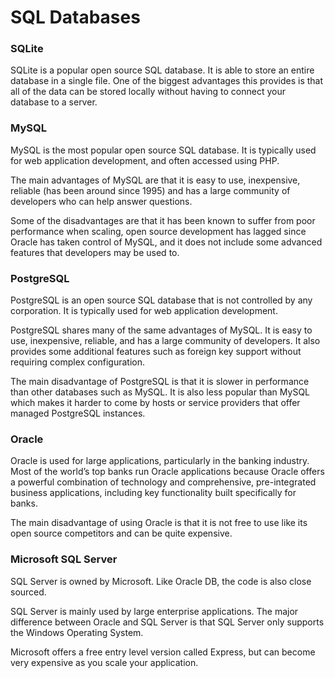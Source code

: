 # SQL Databases

### SQLite
SQLite is a popular open source SQL database. It is able to store an entire database in a single file. One of the biggest advantages this provides is that all of the data can be stored locally without having to connect your database to a server.


### MySQL
MySQL is the most popular open source SQL database. It is typically used for web application development, and often accessed using PHP.

The main advantages of MySQL are that it is easy to use, inexpensive, reliable (has been around since 1995) and has a large community of developers who can help answer questions.

Some of the disadvantages are that it has been known to suffer from poor performance when scaling, open source development has lagged since Oracle has taken control of MySQL, and it does not include some advanced features that developers may be used to.


### PostgreSQL
PostgreSQL is an open source SQL database that is not controlled by any corporation. It is typically used for web application development.

PostgreSQL shares many of the same advantages of MySQL. It is easy to use, inexpensive, reliable, and has a large community of developers. It also provides some additional features such as foreign key support without requiring complex configuration.

The main disadvantage of PostgreSQL is that it is slower in performance than other databases such as MySQL. It is also less popular than MySQL which makes it harder to come by hosts or service providers that offer managed PostgreSQL instances.


### Oracle
Oracle is used for large applications, particularly in the banking industry. Most of the world’s top banks run Oracle applications because Oracle offers a powerful combination of technology and comprehensive, pre-integrated business applications, including key functionality built specifically for banks.

The main disadvantage of using Oracle is that it is not free to use like its open source competitors and can be quite expensive.


### Microsoft SQL Server
SQL Server is owned by Microsoft. Like Oracle DB, the code is also close sourced.

SQL Server is mainly used by large enterprise applications. The major difference between Oracle and SQL Server is that SQL Server only supports the Windows Operating System.

Microsoft offers a free entry level version called Express, but can become very expensive as you scale your application.
